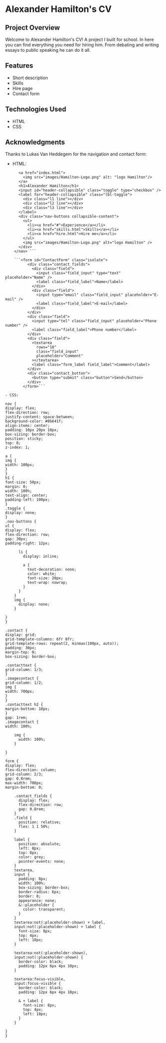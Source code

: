 # Alexander Hamilton's CV

## Project Overview

Welcome to Alexander Hamilton's CV! A project I built for school. In here you can find everything you need for hiring him.
From debating and writing essays to public speaking he can do it all.

## Features

- Short description
- Skills
- Hire page
- Contact form

## Technologies Used

- HTML
- CSS

## Acknowledgments

Thanks to Lukas Van Heddegem for the navigation and contact form:

- HTML:

````<nav>
      <a href="index.html">
        <img src="images/Hamilton-Logo.png" alt: "logo Hamilton"/>
      </a>
      <h1>Alexander Hamilton</h1>
      <input id="header-collapsible" class="toggle" type="checkbox" />
      <label for="header-collapsible" class="lbl-toggle">
        <div class="l1 line"></div>
        <div class="l2 line"></div>
        <div class="l3 line"></div>
      </label>
      <div class="nav-buttons collapsible-content">
        <ul>
          <li><a href="#">Experience</a></li>
          <li><a href="skills.html">Skills</a></li>
          <li><a href="hire.html">Hire me</a></li>
        </ul>
        <img src="images/Hamilton-Logo.png" alt="logo Hamilton" />
      </div>
    </nav> ```

    ```<form id="ContactForm" class="isolate">
          <div class="contact_fields">
            <div class="field">
              <input class="field_input" type="text" placeholder="Name" />
              <label class="field_label">Name</label>
            </div>
            <div class="field">
              <input type="email" class="field_input" placeholder="E-mail" />
              <label class="field_label">E-mail</label>
            </div>
          </div>
          <div class="field">
            <input type="tel" class="field_input" placeholder="Phone number" />
            <label class="field_label">Phone number</label>
          </div>
          <div class="field">
            <textarea
              rows="10"
              class="field_input"
              placeholder="Comment"
            ></textarea>
            <label class="form_label field_label">Comment</label>
          </div>
          <div class="contact_button">
            <button type="submit" class="button">Send</button>
          </div>
        </form>```

- CSS:

nav {
display: flex;
flex-direction: row;
justify-content: space-between;
background-color: #8b641f;
align-items: center;
padding: 10px 20px 10px;
box-sizing: border-box;
position: sticky;
top: 0;
z-index: 1;

a {
img {
width: 100px;
}
}
h1 {
font-size: 50px;
margin: 0;
width: 100%;
text-align: center;
padding-left: 100px;
}
.toggle {
display: none;
}
.nav-buttons {
ul {
display: flex;
flex-direction: row;
gap: 30px;
padding-right: 12px;

      li {
        display: inline;

        a {
          text-decoration: none;
          color: white;
          font-size: 20px;
          text-wrap: nowrap;
        }
      }
    }
    img {
      display: none;
    }

}
}

.contact {
display: grid;
grid-template-columns: 6fr 8fr;
grid-template-rows: repeat(2, minmax(100px, auto));
padding: 30px;
margin-top: 0;
box-sizing: border-box;

.contacttext {
grid-column: 1/3;
}
.imagecontact {
grid-column: 1/2;
img {
width: 700px;
}
}
.contacttext h2 {
margin-bottom: 10px;
}
gap: 1rem;
.imagecontact {
width: 100%;

    img {
      width: 100%;
    }

}

form {
display: flex;
flex-direction: column;
grid-column: 2/3;
gap: 0.8rem;
max-width: 700px;
margin-bottom: 0;

    .contact_fields {
      display: flex;
      flex-direction: row;
      gap: 0.8rem;
    }
    .field {
      position: relative;
      flex: 1 1 50%;
    }

    label {
      position: absolute;
      left: 8px;
      top: 8px;
      color: grey;
      pointer-events: none;
    }
    textarea,
    input {
      padding: 8px;
      width: 100%;
      box-sizing: border-box;
      border-radius: 6px;
      border: 0;
      appearance: none;
      &::placeholder {
        color: transparent;
      }
    }
    textarea:not(:placeholder-shown) + label,
    input:not(:placeholder-shown) + label {
      font-size: 8px;
      top: 4px;
      left: 10px;
    }

    textarea:not(:placeholder-shown),
    input:not(:placeholder-shown) {
      border-color: black;
      padding: 12px 6px 4px 10px;
    }

    textarea:focus-visible,
    input:focus-visible {
      border-color: black;
      padding: 12px 6px 4px 10px;

      & + label {
        font-size: 8px;
        top: 4px;
        left: 10px;
      }
    }

}
}
````
